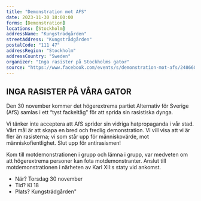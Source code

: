 ```yaml
---
title: "Demonstration mot AFS"
date: 2023-11-30 18:00:00
forms: [Demonstration]
locations: [Stockholm]
addressName: "Kungsträdgården"
streetAddress: "Kungsträdgården"
postalCode: "111 47"
addressRegion: "Stockholm"
addressCountry: "Sweden"
organizer: "Inga rasister på Stockholms gator"
source: "https://www.facebook.com/events/s/demonstration-mot-afs/248660668215780/"
---
```

## INGA RASISTER PÅ VÅRA GATOR

Den 30 november kommer det högerextrema partiet Alternativ för Sverige (AfS) samlas i ett “tyst fackeltåg" för att sprida sin rasistiska dynga.

Vi tänker inte acceptera att AfS sprider sin vidriga hatpropaganda i vår stad. Vårt mål är att skapa en bred och fredlig demonstration. Vi vill visa att vi är fler än rasisterna; vi som står upp för människovärde, mot människofientlighet. Slut upp för antirasismen!

Kom till motdemonstrationen i grupp och lämna i grupp, var medveten om att högerextrema personer kan fota motdemonstranter. Anslut till motdemonstrationen i närheten av Karl XII:s staty vid ankomst.

- När? Torsdag 30 november
- Tid? Kl 18
- Plats? Kungsträdgården"